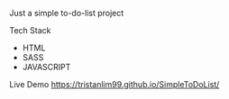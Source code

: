 Just a simple to-do-list project 

Tech Stack
* HTML
* SASS
* JAVASCRIPT

Live Demo
 https://tristanlim99.github.io/SimpleToDoList/

